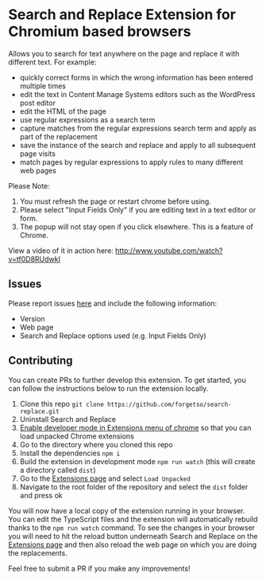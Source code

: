# Search and Replace Extension for Chromium based browsers

Allows you to search for text anywhere on the page and replace it with different text. For example:

- quickly correct forms in which the wrong information has been entered multiple times
- edit the text in Content Manage Systems editors such as the WordPress post editor
- edit the HTML of the page
- use regular expressions as a search term
- capture matches from the regular expressions search term and apply as part of the replacement
- save the instance of the search and replace and apply to all subsequent page visits
- match pages by regular expressions to apply rules to many different web pages

Please Note:

1. You must refresh the page or restart chrome before using.
2. Please select "Input Fields Only" if you are editing text in a text editor or form.
2. The popup will not stay open if you click elsewhere. This is a feature of Chrome.

View a video of it in action here: http://www.youtube.com/watch?v=tf0D8RUdwkI

## Issues

Please report issues [here](https://github.com/forgetso/search-replace/issues) and include the following information:

- Version
- Web page
- Search and Replace options used (e.g. Input Fields Only)

## Contributing

You can create PRs to further develop this extension. To get started, you can follow the instructions below to run the
extension locally.

1. Clone this repo ```git clone https://github.com/forgetso/search-replace.git```
2. Uninstall Search and Replace
3. [Enable developer mode in Extensions menu of chrome](https://developer.chrome.com/docs/extensions/mv3/getstarted/development-basics/#load-unpacked)
   so that you can load unpacked Chrome extensions
4. Go to the directory where you cloned this repo
5. Install the dependencies `npm i`
6. Build the extension in development mode ```npm run watch``` (this will create a directory called `dist`)
7. Go to the [Extensions page](chrome://extensions) and select `Load Unpacked`
8. Navigate to the root folder of the repository and select the `dist` folder and press ok

You will now have a local copy of the extension running in your browser. You can edit the TypeScript files and the
extension will automatically rebuild thanks to the `npm run watch` command. To see the changes in your browser you will
need to hit the reload button underneath Search and Replace on the [Extensions page](chrome://extensions) and then also
reload the web page on which you are doing the replacements.

Feel free to submit a PR if you make any improvements!